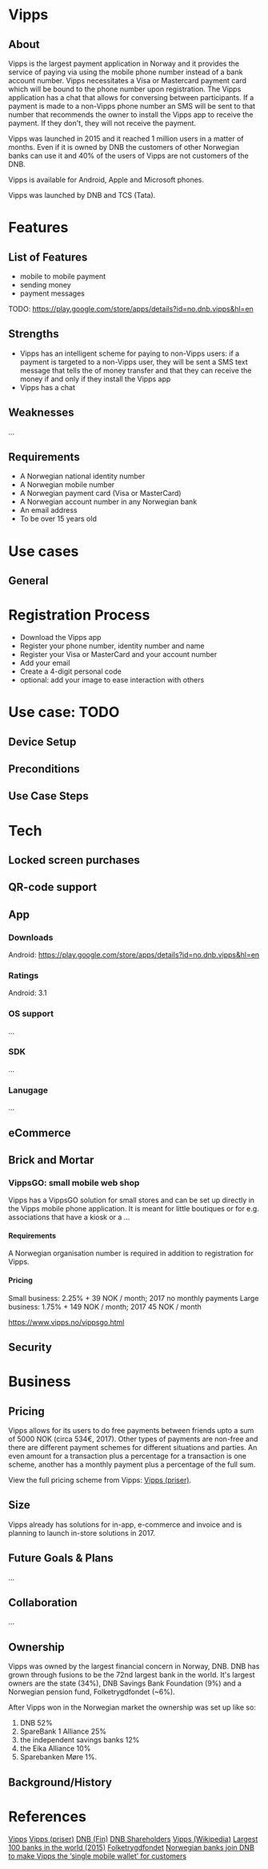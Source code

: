 # Vipps

## About

Vipps is the largest payment application in Norway and it provides the service of paying via using the mobile phone number instead of a bank account number. Vipps necessitates a Visa or Mastercard payment card which will be bound to the phone number upon registration. The Vipps application has a chat that allows for conversing between participants. If a payment is made to a non-Vipps phone number an SMS will be sent to that number that recommends the owner to install the Vipps app to receive the payment. If they don't, they will not receive the payment.

Vipps was launched in 2015 and it reached 1 million users in a matter of months. Even if it is owned by DNB the customers of other Norwegian banks can use it and 40% of the users of Vipps are not customers of the DNB.

Vipps is available for Android, Apple and Microsoft phones.

Vipps was launched by DNB and TCS (Tata).

# Features

## List of Features

- mobile to mobile payment
- sending money
- payment messages

TODO: https://play.google.com/store/apps/details?id=no.dnb.vipps&hl=en

## Strengths

- Vipps has an intelligent scheme for paying to non-Vipps users: if a payment is targeted to a non-Vipps user, they will be sent a SMS text message that tells the of money transfer and that they can receive the money if and only if they install the Vipps app
- Vipps has a chat

## Weaknesses

...

## Requirements

- A Norwegian national identity number
- A Norwegian mobile number
- A Norwegian payment card (Visa or MasterCard)
- A Norwegian account number in any Norwegian bank
- An email address
- To be over 15 years old


# Use cases

## General

# Registration Process

- Download the Vipps app
- Register your phone number, identity number and name
- Register your Visa or MasterCard and your account number
- Add your email
- Create a 4-digit personal code
- optional: add your image to ease interaction with others

# Use case: TODO
## Device Setup
## Preconditions
## Use Case Steps

# Tech
## Locked screen purchases
## QR-code support

## App
### Downloads

Android: https://play.google.com/store/apps/details?id=no.dnb.vipps&hl=en

### Ratings

Android: 3.1

### OS support

...

### SDK

...

### Lanugage

...

## eCommerce

## Brick and Mortar


### VippsGO: small mobile web shop

Vipps has a VippsGO solution for small stores and can be set up directly in the Vipps mobile phone application.
It is meant for little boutiques or for e.g. associations that have a kiosk or a ...

#### Requirements

A Norwegian organisation number is required in addition to registration for Vipps.

#### Pricing

Small business: 2.25% + 39 NOK / month; 2017 no monthly payments
Large business: 1.75% + 149 NOK / month; 2017 45 NOK / month

https://www.vipps.no/vippsgo.html

## Security

# Business

## Pricing

Vipps allows for its users to do free payments between friends upto a sum of 5000 NOK (circa 534€, 2017). Other types of payments are non-free and there are different payment schemes for different situations and parties. An even amount for a transaction plus a percentage for a transaction is one scheme, another has a monthly payment plus a percentage of the full sum.

View the full pricing scheme from Vipps: [Vipps (priser)](https://www.vipps.no/priser.html).

## Size

Vipps already has solutions for in-app, e-commerce and invoice and is planning to launch in-store solutions in 2017.

## Future Goals & Plans

...

## Collaboration

...

## Ownership

Vipps was owned by the largest financial concern in Norway, DNB. DNB has grown through fusions to be the 72nd largest bank in the world. It's largest owners are the state (34%), DNB Savings Bank Foundation (9%) and a Norwegian pension fund, Folketrygdfondet (~6%).

After Vipps won in the Norwegian market the ownership was set up like so:
 1. DNB 52%
 2. SpareBank 1 Alliance 25%
 3. the independent savings banks 12%
 4. the Eika Alliance 10%
 5. Sparebanken Møre 1%.

## Background/History

# References

[Vipps](https://www.vipps.no/)
[Vipps (priser)](https://www.vipps.no/priser.html)
[DNB (Fin)](https://fi.wikipedia.org/wiki/DNB_(norjalainen_pankki))
[DNB Shareholders](https://www.dnb.no/en/about-us/investor-relations/dnb-share/shareholders.html)
[Vipps (Wikipedia)](https://en.wikipedia.org/wiki/Vipps)
[Largest 100 banks in the world (2015)](https://www.snl.com/InteractiveX/Article.aspx?cdid=A-33361429-13866)
[Folketrygdfondet](https://no.wikipedia.org/wiki/Folketrygdfondet)
[Norwegian banks join DNB to make Vipps the ‘single mobile wallet’ for customers](https://www.nfcworld.com/2017/02/14/350165/norwegian-banks-join-dnb-make-vipps-single-mobile-wallet-customers/)
